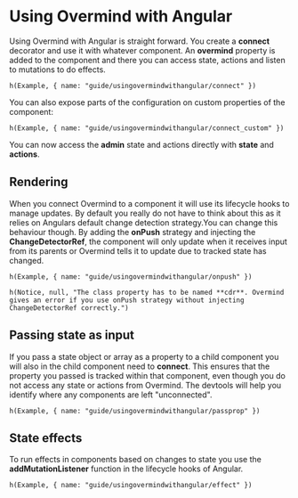 # Using Overmind with Angular

Using Overmind with Angular is straight forward. You create a **connect** decorator and use it with whatever component. An **overmind** property is added to the component and there you can access state, actions and listen to mutations to do effects.

```marksy
h(Example, { name: "guide/usingovermindwithangular/connect" })
```

You can also expose parts of the configuration on custom properties of the component:

```marksy
h(Example, { name: "guide/usingovermindwithangular/connect_custom" })
```

You can now access the **admin** state and actions directly with **state** and **actions**.

## Rendering

When you connect Overmind to a component it will use its lifecycle hooks to manage updates. By default you really do not have to think about this as it relies on Angulars default change detection strategy.You can change this behaviour though. By adding the **onPush** strategy and injecting the **ChangeDetectorRef**, the component will only update when it receives input from its parents or Overmind tells it to update due to tracked state has changed.

```marksy
h(Example, { name: "guide/usingovermindwithangular/onpush" })
```

```marksy
h(Notice, null, "The class property has to be named **cdr**. Overmind gives an error if you use onPush strategy without injecting ChangeDetectorRef correctly.")
```

## Passing state as input

If you pass a state object or array as a property to a child component you will also in the child component need to **connect**. This ensures that the property you passed is tracked within that component, even though you do not access any state or actions from Overmind. The devtools will help you identify where any components are left "unconnected".

```marksy
h(Example, { name: "guide/usingovermindwithangular/passprop" })
```

## State effects

To run effects in components based on changes to state you use the **addMutationListener** function in the lifecycle hooks of Angular.

```marksy
h(Example, { name: "guide/usingovermindwithangular/effect" })
```